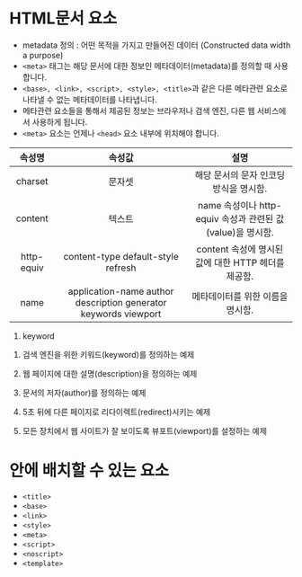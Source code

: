 # HTML문서 <meta> 요소
- metadata 정의 :  어떤 목적을 가지고 만들어진 데이터 (Constructed data width a purpose)
- `<meta>` 태그는 해당 문서에 대한 정보인 메타데이터(metadata)를 정의할 때 사용합니다.
- `<base>, <link>, <script>, <style>, <title>`과 같은 다른 메타관련 요소로 나타낼 수 없는 메타데이터를 나타냅니다.
- 메타관련 요소들을 통해서 제공된 정보는 브라우저나 검색 엔진, 다른 웹 서비스에서 사용하게 됩니다.
- `<meta>` 요소는 언제나 `<head>` 요소 내부에 위치해야 합니다.

|   속성명   |                              속성값                             |                            설명                            |
|:----------:|:---------------------------------------------------------------:|:----------------------------------------------------------:|
|   charset  |                              문자셋                             |           해당 문서의 문자 인코딩 방식을 명시함.           |
|   content  |                              텍스트                             | name 속성이나 http-equiv 속성과 관련된 값(value)을 명시함. |
| http-equiv |                content-type default-style refresh               |     content 속성에 명시된 값에 대한 HTTP 헤더를 제공함.    |
|    name    | application-name author description generator keywords viewport |              메타데이터를 위한 이름을 명시함.              |


1. keyword
1) 검색 엔진을 위한 키워드(keyword)를 정의하는 예제
<meta name="keyword" content="HTML, meta, tag, element, reference">

2) 웹 페이지에 대한 설명(description)을 정의하는 예제
<meta name="description" content="HTML meta tag page">

3) 문서의 저자(author)를 정의하는 예제
<meta name="author" content="TCPSchool">

4) 5초 뒤에 다른 페이지로 리다이렉트(redirect)시키는 예제
<meta http-equiv="refresh" content="5;url=http://www.tcpschool.com">

5) 모든 장치에서 웹 사이트가 잘 보이도록 뷰포트(viewport)를 설정하는 예제
<meta name="viewport" content="width=device-width, initial-scale=1.0">

# <head> 안에 배치할 수 있는 요소
- `<title>`
- `<base>`
- `<link>`
- `<style>`
- `<meta>`
- `<script>`
- `<noscript>`
- `<template>`